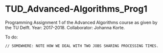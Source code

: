 # TUD_Advanced-Algorithms_Prog1
Programming Assignment 1 of the Advanced Algorithms course as given by the TU Delft. Year: 2017-2018. Collaborator: Johanna Korte.



To do:

```
// SOMEWHERE: NOTE HOW WE DEAL WITH TWO JOBS SHARING PROCESSING TIMES.
```
